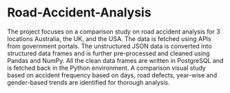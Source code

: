 # Road-Accident-Analysis
The project focuses on a comparison study on road accident analysis for 3 locations Australia, the UK, and the USA. The data is fetched using APIs from government portals. The unstructured JSON data is converted into structured data frames and is further pre-processed and cleaned using Pandas and NumPy. All the clean data frames are written in PostgreSQL and is fetched back in the Python environment. A comparison visual study based on accident frequency based on days, road defects, year-wise and gender-based trends are identified for thorough analysis.
